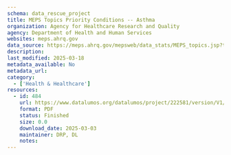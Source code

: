```yaml
---
schema: data_rescue_project 
title: MEPS Topics Priority Conditions -- Asthma
organization: Agency for Healthcare Research and Quality
agency: Department of Health and Human Services
websites: meps.ahrq.gov
data_source: https://meps.ahrq.gov/mepsweb/data_stats/MEPS_topics.jsp?topicid=4Z4
description: 
last_modified: 2025-03-18
metadata_available: No
metadata_url: 
category:
  - ['Health & Healthcare'] 
resources:
  - id: 484
    url: https://www.datalumos.org/datalumos/project/222581/version/V1/view
    format: PDF
    status: Finished
    size: 0.0
    download_date: 2025-03-03
    maintainer: DRP, DL
    notes: 
---
```

